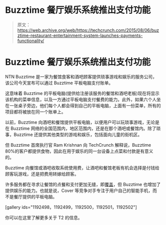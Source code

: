 # Buzztime 餐厅娱乐系统推出支付功能

> 原文：<https://web.archive.org/web/https://techcrunch.com/2015/08/06/buzztime-restaurant-entertainment-system-launches-payments-functionality/>

# Buzztime 餐厅娱乐系统推出支付功能

NTN Buzztime 是一家为餐馆食客和酒吧顾客提供琐事游戏和娱乐的服务公司，该公司今天宣布可以通过 Buzztime 平板电脑支付账单。

这意味着 Buzztime 的平板电脑(提供给注册该服务的餐馆和酒吧老板)现在将显示该机构的菜单信息，以及一方通过平板电脑支付餐费的能力。此外，如果六个人坐在一张桌子旁边，他们每个人都会得到自己的平板电脑，上面有一份菜单，所有的项目都将被放在同一个账单上。

以前，Buzztime 向酒吧和餐馆提供平板电脑，以便用户可以玩琐事游戏，无论是在 Buzztime 网络的全国范围内，地区范围内，还是在那个酒吧或餐馆内。除了琐事，Buzztime 还提供其他类型的游戏和娱乐，包括面向儿童的街机区。

但 Buzztime 首席执行官 Ram Krishnan 向 TechCrunch 解释说，Buzztime 80%的客户都提供食物，因此在用于娱乐的同一台设备上点菜和付款是有意义的。

Buzztime 向餐馆或酒吧收取系统使用费，让酒吧和餐馆老板有机会选择是付钱给顾客玩游戏，还是把费用转嫁给顾客。

许多服务都在寻求让餐馆的点餐和支付更加无缝，即[覆盖](https://web.archive.org/web/20230302004043/https://techcrunch.com/tag/cover/)，但 Buzztime 也增加了提供娱乐的能力。也就是说，Cover 等竞争对手专注于用户自己的智能手机，而不是餐厅提供的平板电脑。

[gallery ids="1192498，1192499，1192500，1192501，1192502"]

你可以在这里了解更多关于 T2 的信息。
